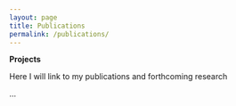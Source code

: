 ```yaml
---
layout: page
title: Publications
permalink: /publications/
---
```


**Projects**

Here I will link to my publications and forthcoming research

...

<!--
**Publication 1** <br />
&nbsp;&nbsp;&nbsp;something.<br />
&nbsp;&nbsp;&nbsp;Journal: _something._

**Publication 2** <br />
&nbsp;&nbsp;&nbsp;something.<br />
&nbsp;&nbsp;&nbsp;Journal: _something._

**Publication 3** <br />
&nbsp;&nbsp;&nbsp;something. <br />
&nbsp;&nbsp;&nbsp;Journal: _something._

<!--**Propaedeutic in Mathematics and Physics specialized in Engineering.** <br />
&nbsp;&nbsp;&nbsp;Université Catholique de Louvain (2010 - 2011).<br />
<br />-->
